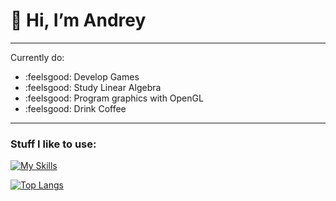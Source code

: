 # 👋 Hi, I’m **Andrey**

___

Currently do:
- :feelsgood: Develop Games
- :feelsgood: Study Linear Algebra
- :feelsgood: Program graphics with OpenGL
- :feelsgood: Drink Coffee 

___

### Stuff I like to use:
[![My Skills](https://skillicons.dev/icons?i=cpp,cs,visualstudio,unity,git,arduino)](https://skillicons.dev)

[![Top Langs](https://github-readme-stats.vercel.app/api/top-langs/?username=justcore69&layout=compact&hide=purebasic)](https://github.com/anuraghazra/github-readme-stats)
